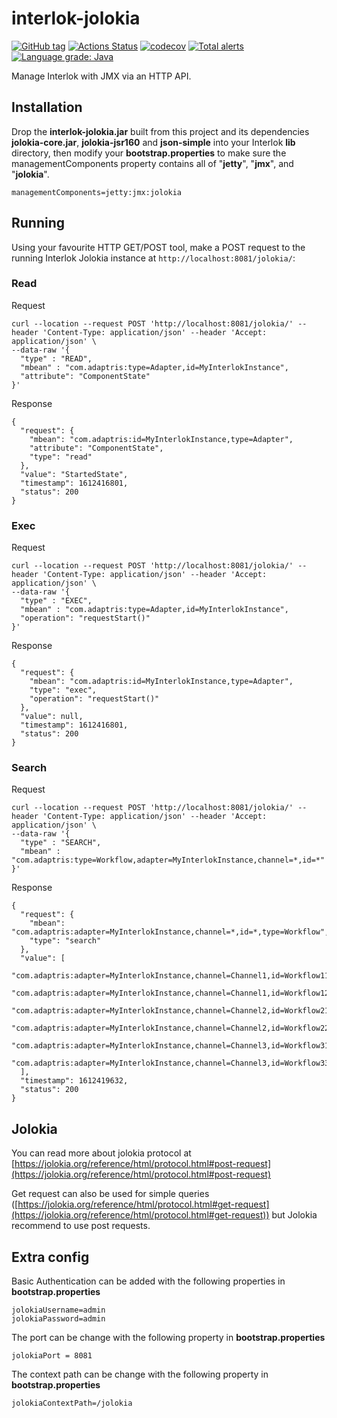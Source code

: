 # interlok-jolokia

[![GitHub tag](https://img.shields.io/github/tag/adaptris/interlok-jolokia.svg)](https://github.com/adaptris/interlok-jolokia/tags) [![Actions Status](https://github.com/adaptris/interlok-jolokia/workflows/Java%20CI/badge.svg)](https://github.com/adaptris/interlok-jolokia/actions) [![codecov](https://codecov.io/gh/adaptris/interlok-jolokia/branch/develop/graph/badge.svg)](https://codecov.io/gh/adaptris/interlok-jolokia) [![Total alerts](https://img.shields.io/lgtm/alerts/g/adaptris/interlok-jolokia.svg?logo=lgtm&logoWidth=18)](https://lgtm.com/projects/g/adaptris/interlok-jolokia/alerts/) [![Language grade: Java](https://img.shields.io/lgtm/grade/java/g/adaptris/interlok-jolokia.svg?logo=lgtm&logoWidth=18)](https://lgtm.com/projects/g/adaptris/interlok-jolokia/context:java)

Manage Interlok with JMX via an HTTP API.


## Installation

Drop the **interlok-jolokia.jar** built from this project and its dependencies **jolokia-core.jar**, **jolokia-jsr160** and **json-simple** into your Interlok **lib** directory, then modify your **bootstrap.properties** to make sure the managementComponents property contains all of "**jetty**", "**jmx**", and "**jolokia**".

```
managementComponents=jetty:jmx:jolokia
```

## Running

Using your favourite HTTP GET/POST tool, make a POST request to the running Interlok Jolokia instance at `http://localhost:8081/jolokia/`:

### Read

Request

```
curl --location --request POST 'http://localhost:8081/jolokia/' --header 'Content-Type: application/json' --header 'Accept: application/json' \
--data-raw '{
  "type" : "READ",
  "mbean" : "com.adaptris:type=Adapter,id=MyInterlokInstance",
  "attribute": "ComponentState"
}'
```

Response

```
{
  "request": {
    "mbean": "com.adaptris:id=MyInterlokInstance,type=Adapter",
    "attribute": "ComponentState",
    "type": "read"
  },
  "value": "StartedState",
  "timestamp": 1612416801,
  "status": 200
}
```

### Exec

Request

```
curl --location --request POST 'http://localhost:8081/jolokia/' --header 'Content-Type: application/json' --header 'Accept: application/json' \
--data-raw '{
  "type" : "EXEC",
  "mbean" : "com.adaptris:type=Adapter,id=MyInterlokInstance",
  "operation": "requestStart()"
}'
```

Response

```
{
  "request": {
    "mbean": "com.adaptris:id=MyInterlokInstance,type=Adapter",
    "type": "exec",
    "operation": "requestStart()"
  },
  "value": null,
  "timestamp": 1612416801,
  "status": 200
}
```

### Search

Request

```
curl --location --request POST 'http://localhost:8081/jolokia/' --header 'Content-Type: application/json' --header 'Accept: application/json' \
--data-raw '{
  "type" : "SEARCH",
  "mbean" : "com.adaptris:type=Workflow,adapter=MyInterlokInstance,channel=*,id=*"
}'
```

Response

```
{
  "request": {
    "mbean": "com.adaptris:adapter=MyInterlokInstance,channel=*,id=*,type=Workflow",
    "type": "search"
  },
  "value": [
    "com.adaptris:adapter=MyInterlokInstance,channel=Channel1,id=Workflow11,type=Workflow",
    "com.adaptris:adapter=MyInterlokInstance,channel=Channel1,id=Workflow12,type=Workflow",
    "com.adaptris:adapter=MyInterlokInstance,channel=Channel2,id=Workflow21,type=Workflow",
    "com.adaptris:adapter=MyInterlokInstance,channel=Channel2,id=Workflow22,type=Workflow",
    "com.adaptris:adapter=MyInterlokInstance,channel=Channel3,id=Workflow31,type=Workflow",
    "com.adaptris:adapter=MyInterlokInstance,channel=Channel3,id=Workflow33,type=Workflow"
  ],
  "timestamp": 1612419632,
  "status": 200
}
```

## Jolokia

You can read more about jolokia protocol at [https://jolokia.org/reference/html/protocol.html#post-request](https://jolokia.org/reference/html/protocol.html#post-request)

Get request can also be used for simple queries ([https://jolokia.org/reference/html/protocol.html#get-request](https://jolokia.org/reference/html/protocol.html#get-request)) but Jolokia recommend to use post requests.

## Extra config

Basic Authentication can be added with the following properties in **bootstrap.properties**

```
jolokiaUsername=admin
jolokiaPassword=admin
```

The port can be change with the following property in **bootstrap.properties**

```
jolokiaPort = 8081
```

The context path can be change with the following property in **bootstrap.properties**

```
jolokiaContextPath=/jolokia
```

